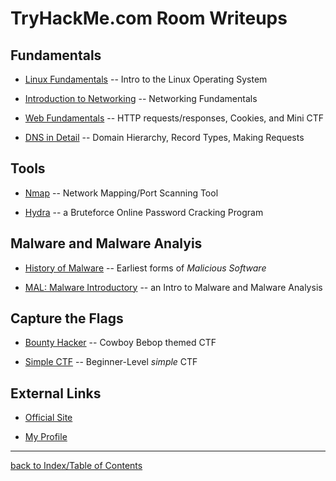 # TryHackMe.com Room Writeups


## Fundamentals

* [Linux Fundamentals](thmLinuxFundamentals.md) -- Intro to the Linux Operating System

* [Introduction to Networking](thmIntroNetworking.md) -- Networking Fundamentals

* [Web Fundamentals](thmWebFundamentals.md) -- HTTP requests/responses, Cookies, and Mini CTF

* [DNS in Detail](thmDNSinDetail.md) -- Domain Hierarchy, Record Types, Making Requests 


## Tools

* [Nmap](thmNmap.md) -- Network Mapping/Port Scanning Tool

* [Hydra](thmHydra.md) -- a Bruteforce Online Password Cracking Program


## Malware and Malware Analyis

* [History of Malware](thmHistoryofMalware.md) -- Earliest forms of *Malicious Software*

* [MAL: Malware Introductory](thmMalIntro.md) -- an Intro to Malware and Malware Analysis


## Capture the Flags

* [Bounty Hacker](thmBountyHacker.md) -- Cowboy Bebop themed CTF

* [Simple CTF](thmSimpleCTF.md) -- Beginner-Level *simple* CTF


## External Links

* [Official Site](https://tryhackme.com/)

* [My Profile](https://tryhackme.com/p/gesteratops)

---
[back to Index/Table of Contents](index.md)
